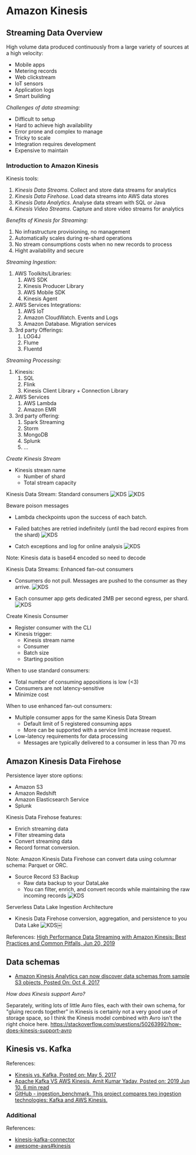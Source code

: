 # Amazon Kinesis


## Streaming Data Overview 

High volume data produced continuously from a large variety of sources at a high velocity:
* Mobile apps
* Metering records 
* Web clickstream
* IoT sensors 
* Application logs
* Smart building 


*Challenges of data streaming:*
* Difficult to setup
* Hard to achieve high availability
* Error prone and complex to manage
* Tricky to scale
* Integration requires development
* Expensive to maintain



### Introduction to Amazon Kinesis

Kinesis tools:
1. *Kinesis Data Streams*. Collect and store data streams for analytics 
2. *Kinesis Data Firehose*. Load data streams into AWS data stores
3. *Kinesis Data Analytics*. Analyse data stream with SQL or Java
4. *Kinesis Video Streams*. Capture and store video streams for analytics


*Benefits of Kinesis for Streaming:*
1. No infrastructure provisioning, no management 
2. Automatically scales during re-shard operations 
3. No stream consumptions costs when no new records to process
4. Hight availability and secure 


*Streaming Ingestion:*
1. AWS Toolkits/Libraries:
    1. AWS SDK
    2. Kinesis Producer Library
    3. AWS Mobile SDK
    4. Kinesis Agent 
2. AWS Services Integrations:
    1. AWS IoT
    2. Amazon CloudWatch. Events and Logs
    3. Amazon Database. Migration services 
3. 3rd party Offerings:
    1. LOG4J
    2. Flume
    3. Fluentd


*Streaming Processing:*
1. Kinesis:
    1. SQL
    2. Flink
    3. Kinesis Client Library + Connection Library 
2. AWS Services 
    1. AWS Lambda
    2. Amazon EMR 
3. 3rd party offering:
    1. Spark Streaming 
    2. Storm
    3. MongoDB
    4. Splunk
    5. …

*Create Kinesis Stream*
* Kinesis stream name
    * Number of shard
    * Total stream capacity 

Kinesis Data Stream: Standard consumers 
![KDS](./img/kinesis-01.png)
![KDS](./img/kinesis-02.png)

Beware poison messages 
* Lambda checkpoints upon the success of each batch.
* Failed batches are retried indefinitely (until the bad record expires from the shard)
![KDS](./img/kinesis-03.png)

* Catch exceptions and log for online analysis
![KDS](./img/kinesis-04.png)

Note: Kinesis data is base64 encoded so need to decode 

Kinesis Data Streams: Enhanced fan-out consumers
* Consumers do not pull. Messages are pushed to the consumer as they arrive.
![KDS](./img/kinesis-05.png)

* Each consumer app gets dedicated 2MB per second egress, per shard.
![KDS](./img/kinesis-06.png)

Create Kinesis Consumer 
* Register consumer with the CLI
* Kinesis trigger:
    * Kinesis stream name
    * Consumer 
    * Batch size
    * Starting position 


When to use standard consumers:
* Total number of consuming appositions is low (<3)
* Consumers are not latency-sensitive
* Minimize cost

When to use enhanced fan-out consumers:
* Multiple consumer apps for the same Kinesis Data Stream
    * Default limit of 5 registered consuming apps
    * More can be supported with a service limit increase request.
* Low-latency requirements for data processing
    * Messages are typically delivered to a consumer in less than 70 ms

## Amazon Kinesis Data Firehose

Persistence layer store options:
* Amazon S3
* Amazon Redshift
* Amazon Elasticsearch Service 
* Splunk

Kinesis Data Firehose features:
* Enrich streaming data
* Filter streaming data
* Convert streaming data
* Record format conversion. 

Note: Amazon Kinesis Data Firehose can convert data using columnar schema: Parquet or ORC.

* Source Record S3 Backup
    * Raw data backup to your DataLake
    * You can filter, enrich, and convert records while maintaining the raw incoming records
![KDS](./img/kinesis-07.png)

Serverless Data Lake Ingestion Architecture 
* Kinesis Data Firehose conversion, aggregation, and persistence to you Data Lake
![KDS](./img/kinesis-08.png)￼


References:
[High Performance Data Streaming with Amazon Kinesis: Best Practices and Common Pitfalls, Jun 20, 2019](https://www.youtube.com/watch?v=MELPeni0p04)


## Data schemas 

* [Amazon Kinesis Analytics can now discover data schemas from sample S3 objects, Posted On: Oct 4, 2017](
https://aws.amazon.com/about-aws/whats-new/2017/10/amazon-kinesis-analytics-can-now-discover-data-schemas-from-sample-s3-objects/)

*How does Kinesis support Avro?*

Separately, writing lots of little Avro files, each with their own schema, for "gluing records together" in Kinesis is certainly not a very good use of storage space, so I think the Kinesis model combined with Avro isn't the right choice here.
https://stackoverflow.com/questions/50263992/how-does-kinesis-support-avro


## Kinesis vs. Kafka

References:
* [Kinesis vs. Kafka, Posted on: May 5, 2017](http://cloudurable.com/blog/kinesis-vs-kafka/index.html)
* [Apache Kafka VS AWS Kinesis. Amit Kumar Yadav, Posted on: 2019 Jun 10. 6 min read](https://medium.com/faun/apache-kafka-vs-apache-kinesis-57a3d585ef78)
* [GitHub - ingestion_benchmark. This project compares two ingestion technologies: Kafka and AWS Kinesis.](https://github.com/thomas-schreiter/ingestion_benchmark)


### Additional

References: 
* [kinesis-kafka-connector](https://github.com/awslabs/kinesis-kafka-connector)
* [awesome-aws#kinesis](https://github.com/donnemartin/awesome-aws#kinesis)

